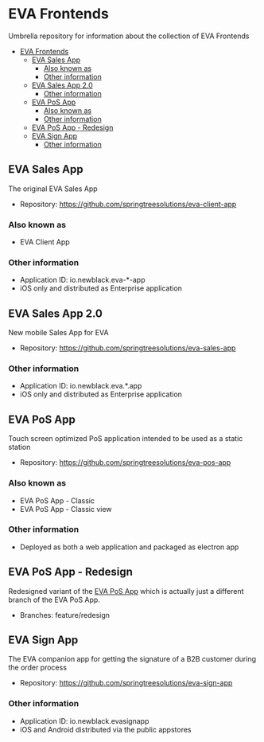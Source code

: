 # EVA Frontends

Umbrella repository for information about the collection of EVA Frontends

- [EVA Frontends](#eva-frontends)
    - [EVA Sales App](#eva-sales-app)
        - [Also known as](#also-known-as)
        - [Other information](#other-information)
    - [EVA Sales App 2.0](#eva-sales-app-20)
        - [Other information](#other-information)
    - [EVA PoS App](#eva-pos-app)
        - [Also known as](#also-known-as)
        - [Other information](#other-information)
    - [EVA PoS App - Redesign](#eva-pos-app---redesign)
    - [EVA Sign App](#eva-sign-app)
        - [Other information](#other-information)

## EVA Sales App

The original EVA Sales App

- Repository: https://github.com/springtreesolutions/eva-client-app

### Also known as

- EVA Client App

### Other information

- Application ID: io.newblack.eva-*-app
- iOS only and distributed as Enterprise application

## EVA Sales App 2.0

New mobile Sales App for EVA

- Repository: https://github.com/springtreesolutions/eva-sales-app

### Other information

- Application ID: io.newblack.eva.*.app
- iOS only and distributed as Enterprise application

## EVA PoS App

Touch screen optimized PoS application intended to be used as a static station

- Repository: https://github.com/springtreesolutions/eva-pos-app

### Also known as

- EVA PoS App - Classic
- EVA PoS App - Classic view

### Other information

- Deployed as both a web application and packaged as electron app

## EVA PoS App - Redesign

Redesigned variant of the [EVA PoS App](#eva-pos-app) which is actually just a different branch of the EVA PoS App.

- Branches: feature/redesign

## EVA Sign App

The EVA companion app for getting the signature of a B2B customer during the order process

- Repository: https://github.com/springtreesolutions/eva-sign-app

### Other information

- Application ID: io.newblack.evasignapp
- iOS and Android distributed via the public appstores

